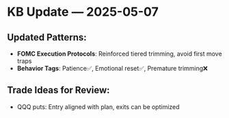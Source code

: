 # KB Update — 2025-05-07

## Updated Patterns:
- **FOMC Execution Protocols**: Reinforced tiered trimming, avoid first move traps
- **Behavior Tags**: Patience✅, Emotional reset✅, Premature trimming❌

## Trade Ideas for Review:
- QQQ puts: Entry aligned with plan, exits can be optimized
